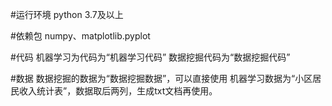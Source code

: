 #运行环境
python 3.7及以上

#依赖包 
numpy、matplotlib.pyplot

#代码
机器学习为代码为“机器学习代码”
数据挖掘代码为“数据挖掘代码”

#数据
数据挖掘的数据为“数据挖掘数据”，可以直接使用
机器学习数据为“小区居民收入统计表”，数据取后两列，生成txt文档再使用。

